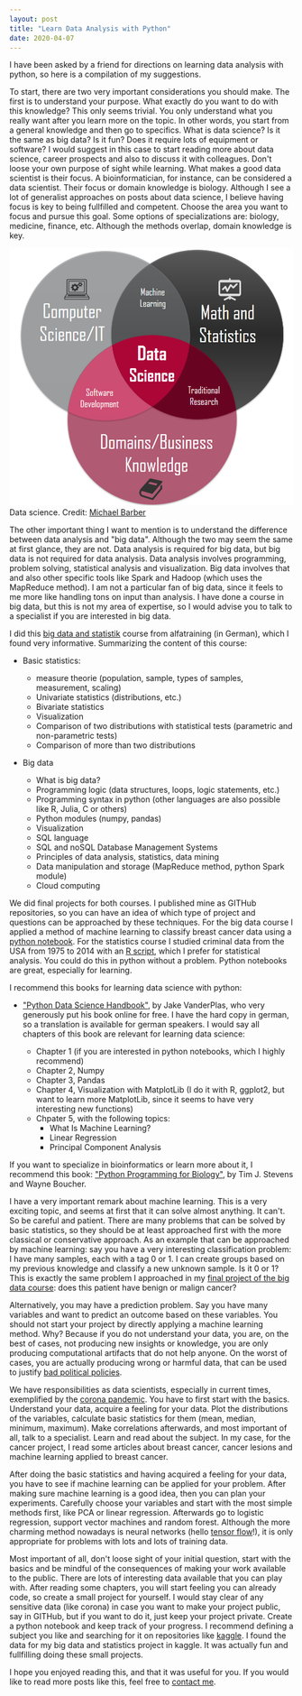 ```yaml
---
layout: post
title: "Learn Data Analysis with Python"
date: 2020-04-07
---
```


I have been asked by a friend for directions on learning data analysis with python, so here is a compilation of
my suggestions. 

To start, there are two very important considerations you should make. The first is to understand your purpose. 
What exactly do you want to do with this knowledge? This only seems trivial. You only understand what you really 
want after you learn more on the topic. In other words, you start from a general knowledge and then go to specifics.
What is data science? Is it the same as big data? Is it fun? Does it require lots of equipment or software?
I would suggest in this case to start reading more about data science, career prospects and also to discuss it with
colleagues. Don't loose your own purpose of sight while learning. What makes a good data scientist 
is their focus. A bioinformatician, for instance, can be considered a data scientist. Their focus or domain knowledge
is biology. Although I see a lot of generalist approaches on posts about data science, I believe having focus is key 
to being fullfilled and competent. Choose the area you want to focus and pursue this goal. 
Some options of specializations are: biology, medicine, finance, etc. Although the methods overlap, domain knowledge is key.

![](https://github.com/waltercostamb/waltercostamb.github.io/blob/master/data_science.png)
  Data science. Credit: [Michael Barber](https://towardsdatascience.com/introduction-to-statistics-e9d72d818745)

The other important thing I want to mention is to understand the difference between data analysis and "big data". Although
the two may seem the same at first glance, they are not. Data analysis is required for big data, but big data is not required 
for data analysis. Data analysis involves programming, problem solving, statistical analysis and visualization. Big data 
involves that and also other specific tools like Spark and Hadoop (which uses the MapReduce method). I am not a particular 
fan of big data, since it feels to me more like handling tons on input than analysis. I have done a course in big data, but
this is not my area of expertise, so I would advise you to talk to a specialist if you are interested in big data.

I did this [big data and statistik](https://www.alfatraining.de/gefoerderte-weiterbildung/berlinmitte/stadt/berlin/kurs/statistik/N/0/0/kombi/statistik-und-big-data/) 
course from alfatraining (in German), which I found very informative. Summarizing the content of this course:

  - Basic statistics:  
      - measure theorie (population, sample, types of samples, measurement, scaling)  
      - Univariate statistics (distributions, etc.)  
      - Bivariate statistics  
      - Visualization  
      - Comparison of two distributions with statistical tests (parametric and non-parametric tests)  
      - Comparison of more than two distributions  
      
  - Big data  
    - What is big data?  
    - Programming logic (data structures, loops, logic statements, etc.)  
    - Programming syntax in python (other languages are also possible like R, Julia, C or others)  
    - Python modules (numpy, pandas)  
    - Visualization  
    - SQL language   
    - SQL and noSQL Database Management Systems  
    - Principles of data analysis, statistics, data mining  
    - Data manipulation and storage (MapReduce method, python Spark module)  
    - Cloud computing

We did final projects for both courses. I published mine as GITHub repositories, so you can have an idea of which type of 
project and questions can be approached by these techniques. For the big data course I applied a method of machine learning
to classify breast cancer data using a [python notebook](https://github.com/waltercostamb/breast_cancer_diagnostics/blob/master/project_MB.ipynb). 
For the statistics course I studied criminal data from the USA from 1975 to 2014 with an 
[R script](https://github.com/waltercostamb/Statistical_analysis_crime_USA/blob/master/analysis_crime_USA.r), which I prefer for statistical 
analysis. You could do this in python without a problem. Python notebooks are great, especially for learning.

I recommend this books for learning data science with python:
  
  - ["Python Data Science Handbook"](https://jakevdp.github.io/PythonDataScienceHandbook/), by Jake VanderPlas, who very
  generously put his book online for free. I have the hard copy in german, so a translation is available for german speakers. 
  I would say all chapters of this book are relevant for learning data science:
  
    - Chapter 1 (if you are interested in python notebooks, which I highly recommend)  
    - Chapter 2, Numpy
    - Chapter 3, Pandas
    - Chapter 4, Visualization with MatplotLib (I do it with R, ggplot2, but want to learn more MatplotLib, since it seems to have very interesting new functions)
    - Chpater 5, with the following topics:
        - What Is Machine Learning?
        - Linear Regression
        - Principal Component Analysis

If you want to specialize in bioinformatics or learn more about it, I recommend this book: ["Python Programming for Biology"](https://www.goodreads.com/book/show/23463543-python-programming-for-biology?ac=1&from_search=true&qid=OfhvhtIRBG&rank=1), 
by Tim J. Stevens and Wayne Boucher.

I have a very important remark about machine learning. This is a very exciting topic, and seems at first that it can solve
 almost anything. It can't. So be careful and patient. There are many problems that can be solved by basic statistics, so they
 should be at least approached first with the more classical or conservative approach. As an example that can be approached 
 by machine learning: say you have a very interesting 
 classification problem: I have many samples, each with a tag 0 or 1. I can create groups based on my previous knowledge and
 classify a new unknown sample. Is it 0 or 1? This is exactly the same problem I approached in my 
 [final project of the big data course](https://github.com/waltercostamb/breast_cancer_diagnostics): does this patient
 have benign or malign cancer? 
 
 Alternatively, you may have a prediction problem. Say you have many variables and want to predict an 
 outcome based on these variables. You should not start your project by directly applying a machine learning method. Why?
 Because if you do not understand your data, you are, on the best of cases, not producing new insights or knowledge, 
 you are only producing computational artifacts that do not help anyone. On the worst of cases, you are actually
producing wrong or harmful data, that can be used to justify [bad political policies](https://www.nytimes.com/2020/04/01/world/americas/brazil-bolsonaro-coronavirus.html). 

We have responsibilities as data scientists, especially in current times, exemplified by the [corona pandemic](https://www.williamrchase.com/post/why-i-m-not-making-covid19-visualizations-and-why-you-probably-shouldn-t-either/).
 You have to first start with the basics. Understand your data, 
 acquire a feeling for your data. Plot the distributions of the variables, calculate basic statistics for them 
 (mean, median, minimum, maximum). Make correlations afterwards, and most important of all, talk to a specialist. 
 Learn and read about the subject. In my case, for the cancer project, I read some articles about breast cancer, 
 cancer lesions and machine learning applied to breast cancer.  
 
 After doing the basic statistics and having acquired a feeling for your data, you have to see if machine learning can be 
 applied for your problem. After making sure machine learning is a good idea, then you can plan your experiments. Carefully 
 choose your variables and start with the most simple methods first, like PCA or linear regression. Afterwards go to logistic
 regression, support vector machines and random forest. Although the more charming method nowadays is neural networks (hello
 [tensor flow](https://blog.oursky.com/2018/02/14/tensorflow-business-applications-ai-hong-kong/)!), it is only appropriate for problems with lots and lots of training data. 
 
 Most important of all, don't loose sight of your initial question, start with the basics and be mindful of the consequences
 of making your work available to the public. There are lots of interesting
 data available that you can play with. After reading some chapters, you will start feeling you can already code, so create 
 a small project for yourself. I would stay clear of any sensitive data (like corona) in case you want to make your project public, say in GITHub, but if you want to do it, just keep your project private. 
 Create a python notebook and keep track of your progress. I recommend defining a subject you
 like and searching for it on repositories like [kaggle](https://www.kaggle.com/). I found the data for my big data and 
 statistics project in kaggle. It was actually fun and fullfilling doing these small projects.

I hope you enjoyed reading this, and that it was useful for you. If you would like to read more posts like this, feel free to 
[contact me](https://waltercostamb.github.io/).
